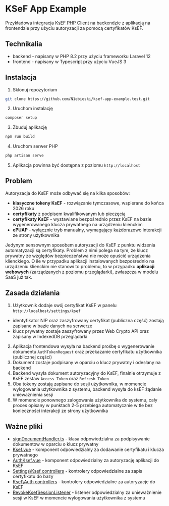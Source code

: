 # KSeF App Example

Przykładowa integracja [KsEF PHP Client](https://github.com/N1ebieski/ksef-php-client) na backendzie z aplikacją na frontendzie przy użyciu autoryzacji za pomocą certyfikatów KsEF.

## Technikalia

- backend - napisany w PHP 8.2 przy użyciu frameworku Laravel 12
- frontend - napisany w Typescript przy użyciu VueJS 3

## Instalacja

1. Sklonuj repozytorium

```bash 
git clone https://github.com/N1ebieski/ksef-app-example.test.git

```

2. Uruchom instalację

```bash
composer setup
```

3. Zbuduj aplikację

```bash
npm run build
```

4. Uruchom serwer PHP

```bash
php artisan serve
```

5. Aplikacja powinna być dostępna z poziomu `http://localhost`

## Problem

Autoryzacja do KsEF może odbywać się na kilka sposobów:

- **klasyczne tokeny KsEF** - rozwiązanie tymczasowe, wspierane do końca 2026 roku
- **certyfikaty** z podpisem kwalifikowanym lub pieczęcią
- **certyfikaty KsEF** - wystawiane bezpośrednio przez KsEF na bazie wygenerowanego klucza prywatnego na urządzeniu klienckim
- **ePUAP** - wyłącznie tryb manualny, wymagający każdorazowo interakcji ze strony użytkownika

Jedynym sensownym sposobem autoryzacji do KsEF z punktu widzenia automatyzacji są certyfikaty. Problem z nimi polega na tym, że klucz prywatny ze względów bezpieczeństwa nie może opuścić urządzenia klienckiego. O ile w przypadku aplikacji instalowanych bezpośrednio na urządzeniu klienckim nie stanowi to problemu, to w przypadku **aplikacji webowych** (zarządzanych z poziomu przeglądarki), zwłaszcza w modelu SaaS już tak.

## Zasada działania

1. Użytkownik dodaje swój certyfikat KsEF w panelu `http://localhost/settings/ksef`

- identyfikator NIP oraz zaszyfrowany certyfikat (publiczna część) zostają zapisane w bazie danych na serwerze
- klucz prywatny zostaje zaszyfrowany przez Web Crypto API oraz zapisany w IndexedDB przeglądarki

2. Aplikacja frontendowa wysyła na backend prośbę o wygenerowanie dokumentu `AuthTokenRequest` oraz przekazanie certyfikatu użytkownika (publicznej części)
3. Dokument zostaje podpisany w oparciu o klucz prywatny i odesłany na backend
4. Backend wysyła dokument autoryzacyjny do KsEF, finalnie otrzymuje z KsEF zestaw `Access Token` oraz `Refresh Token`
5. Oba tokeny zostają zapisane do sesji użytkownika, w momencie wylogowania użytkownika z systemu, backend wysyła do ksEF żądanie unieważnienia sesji
6. W momencie ponownego zalogowania użytkownika do systemu, cały proces opisany w punktach 2-5 przebiega automatycznie w tle bez konieczności interakcji ze strony użytkownika

## Ważne pliki

- [signDocumentHandler.ts](https://github.com/N1ebieski/ksef-app-example.test/blob/main/resources/js/actions/signDocumentHandler.ts) - klasa odpowiedzialna za podpisywanie dokumentow w oparciu o klucz prywatny
- [Ksef.vue](https://github.com/N1ebieski/ksef-app-example.test/blob/main/resources/js/pages/settings/Ksef.vue) - komponent odpowiedzialny za dodawanie certyfikatu i klucza prywatnego
- [AuthKsef.vue](https://github.com/N1ebieski/ksef-app-example.test/blob/main/resources/js/components/AuthKsef.vue) - komponent odpowiedzialny za autoryzację aplikacji do KsEF
- [Settings\Ksef controllers](https://github.com/N1ebieski/ksef-app-example.test/tree/main/app/Http/Controllers/Settings/Ksef) - kontrolery odpowiedzialne za zapis certyfikatu do bazy
- [Ksef\Auth controllers](https://github.com/N1ebieski/ksef-app-example.test/tree/main/app/Http/Controllers/Ksef/Auth) - kontrolery odpowiedzialne za autoryzacje do KsEF
- [RevokeKsefSessionListener](https://github.com/N1ebieski/ksef-app-example.test/blob/main/app/Listeners/RevokeKsefSessionListener.php) - listener odpowiedzialny za unieważnienie sesji w KsEF w momencie wylogowania użytkownika z systemu